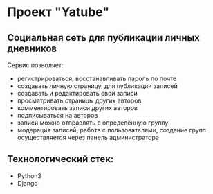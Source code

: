 # Проект "Yatube"
## Cоциальная сеть для публикации личных дневников  
Сервис позволяет:
- регистрироваться, восстанавливать пароль по почте
- создавать личную страницу, для публикации записей
- создавать и редактировать свои записи
- просматривать страницы других авторов
- комментировать записи других авторов
- подписываться на авторов
- записи можно отправлять в определённую группу
- модерация записей, работа с пользователями, создание групп осуществляется через панель администратора

## Технологический стек:
- Python3
- Django
